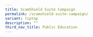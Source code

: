 ```yaml
---
title: ScamShield Suite Campaign
permalink: /scamshield-suite-campaign/
variant: tiptap
description: ""
third_nav_title: Public Education
---
```

